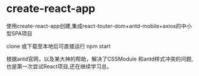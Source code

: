 # create-react-app
使用create-react-app创建,集成react-touter-dom+antd-mobile+axios的中小型SPA项目

clone 或下载至本地后可直接运行 
npm start  


根据antd官网，以及某大神的帮助，解决了CSSModule 和antd样式冲突的问题,也是第一次尝试React项目,还在继续学习总。
